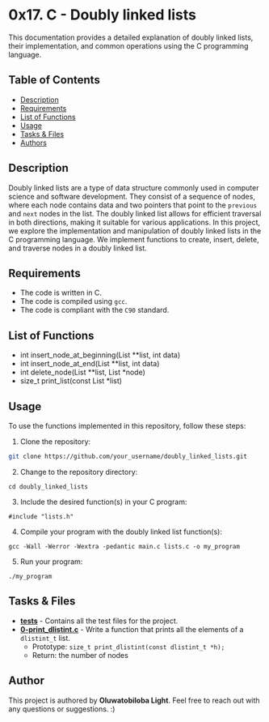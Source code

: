 # 0x17. C - Doubly linked lists
This documentation provides a detailed explanation of doubly linked lists, their implementation, and common operations using the C programming language.

## Table of Contents

- [Description](#description)
- [Requirements](#requirements)
- [List of Functions](#list-of-functions)
- [Usage](#usage)
- [Tasks & Files](#tasks--files)
- [Authors](#authors)

## Description
Doubly linked lists are a type of data structure commonly used in computer science and software development. They consist of a sequence of nodes, where each node contains data and two pointers that point to the `previous` and `next` nodes in the list. The doubly linked list allows for efficient traversal in both directions, making it suitable for various applications. In this project, we explore the implementation and manipulation of doubly linked lists in the C programming language. We implement functions to create, insert, delete, and traverse nodes in a doubly linked list.


## Requirements
* The code is written in C.
* The code is compiled using `gcc`.
* The code is compliant with the `C90` standard.

## List of Functions
* int insert_node_at_beginning(List **list, int data)
* int insert_node_at_end(List **list, int data)
* int delete_node(List **list, List *node)
* size_t print_list(const List *list)

## Usage
To use the functions implemented in this repository, follow these steps:

1. Clone the repository:

```bash
git clone https://github.com/your_username/doubly_linked_lists.git
```
2. Change to the repository directory:
```
cd doubly_linked_lists
```
3. Include the desired function(s) in your C program:
```
#include "lists.h"
```
4. Compile your program with the doubly linked list function(s):
```
gcc -Wall -Werror -Wextra -pedantic main.c lists.c -o my_program
```
5. Run your program:
```
./my_program
```

## Tasks & Files
* **[tests](./tests)** - Contains all the test files for the project.
* **[0-print_dlistint.c](./0-print_dlistin.c)** - Write a function that prints all the elements of a `dlistint_t` list.
    * Prototype: `size_t print_dlistint(const dlistint_t *h);`
    * Return: the number of nodes

## Author
This project is authored by **Oluwatobiloba Light**. Feel free to reach out with any questions or suggestions. :)
